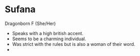 # Sufana
Dragonborn F (She/Her)

- Speaks with a high british accent.
- Seems to be a charming individual.
- Was strict with the rules but is also a woman of their word.
- 